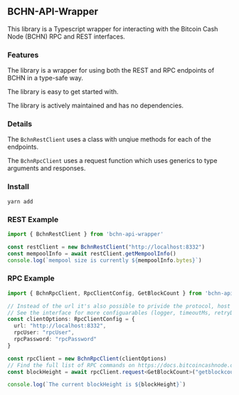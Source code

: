 ## BCHN-API-Wrapper 

This library is a Typescript wrapper for interacting with the Bitcoin Cash Node (BCHN) RPC and REST interfaces. 

### Features

The library is a wrapper for using both the REST and RPC endpoints of BCHN in a type-safe way.

The library is easy to get started with.

The library is actively maintained and has no dependencies.

### Details

The `BchnRestClient` uses a class with unqiue methods for each of the endpoints.

The `BchnRpcClient` uses a request function which uses generics to type arguments and responses.

### Install

```
yarn add 
```

### REST Example
```ts
import { BchnRestClient } from 'bchn-api-wrapper'

const restClient = new BchnRestClient("http://localhost:8332")
const mempoolInfo = await restClient.getMempoolInfo()
console.log(`mempool size is currently ${mempoolInfo.bytes}`)
```


### RPC Example

```ts
import { BchnRpcClient, RpcClientConfig, GetBlockCount } from 'bchn-api-wrapper'

// Instead of the url it's also possible to privide the protocol, host and port separately
// See the interface for more configuarables (logger, timeoutMs, retryDelayMs, maxRetries)
const clientOptions: RpcClientConfig = {
  url: "http://localhost:8332",
  rpcUser: "rpcUser",
  rpcPassword: "rpcPassword"
}

const rpcClient = new BchnRpcClient(clientOptions)
// Find the full list of RPC commands on https://docs.bitcoincashnode.org/doc/json-rpc/
const blockHeight = await rpcClient.request<GetBlockCount>("getblockcount")

console.log(`The current blockHeight is ${blockHeight}`)
```
